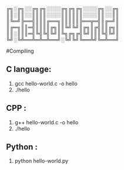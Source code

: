 ╔╗░╔╗░░╔╗╔╗░░░░╔╗╔╗╔╗░░░░╔╗░░╔╗
║║░║║░░║║║║░░░░║║║║║║░░░░║║░░║║
║╚═╝╠══╣║║║╔══╗║║║║║╠══╦═╣║╔═╝║
║╔═╗║║═╣║║║║╔╗║║╚╝╚╝║╔╗║╔╣║║╔╗║
║║░║║║═╣╚╣╚╣╚╝║╚╗╔╗╔╣╚╝║║║╚╣╚╝║
╚╝░╚╩══╩═╩═╩══╝░╚╝╚╝╚══╩╝╚═╩══╝


#Compiling

## C language:
1. gcc hello-world.c -o hello
2. ./hello 

## CPP :
1. g++ hello-world.c -o hello
2. ./hello 

## Python :
1. python hello-world.py

